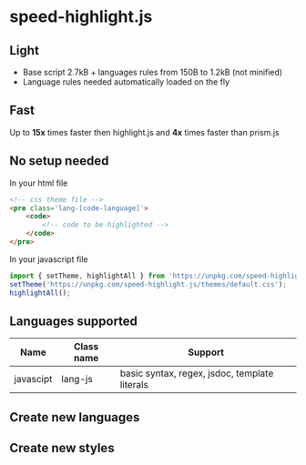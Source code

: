 # speed-highlight.js

## Light

  * Base script 2.7kB + languages rules from 150B to 1.2kB (not minified)
  * Language rules needed automatically loaded on the fly

## Fast

Up to **15x** times faster then highlight.js and **4x** times faster than prism.js

## No setup needed

In your html file
```html
<!-- css theme file -->
<pre class='lang-[code-language]'>
	<code>
		<!-- code to be highlighted -->
	</code>
</pre>
```

In your javascript file
```js
import { setTheme, highlightAll } from 'https://unpkg.com/speed-highlight.js/index.js'
setTheme('https://unpkg.com/speed-highlight.js/themes/default.css');
highlightAll();
```

## Languages supported

| Name      | Class name | Support |
| --------  | ---------- | ------- |
| javascipt | lang-js    | basic syntax, regex, jsdoc, template literals |

## Create new languages

## Create new styles
